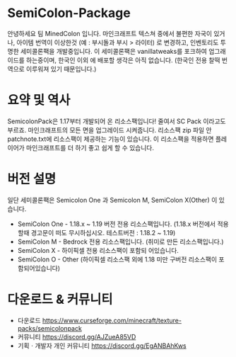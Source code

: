 # SemiColon-Package
안녕하세요 팀 MinedColon 입니다. 
마인크래프트 텍스쳐 중에서 불편한 자국이 있거나, 아이템 번역이 이상한것 (예 : 부시돌과 부시 > 라이터) 로 변경하고, 인벤토리도 투명한 세미콜론팩을 개발중입니다. 
이 세미콜론팩은 vanillatweaks를 포크하여 업그래이드를 하는중이며, 한국인 이외 에 배포할 생각은 아직 없습니다. (한국인 전용 찰떡 번역으로 이루워져 있기 때문입니다.)
# 요약 및 역사
SemicolonPack은 1.17부터 개발되어 온 리소스팩입니다!
줄여서 SC Pack 이라고도 부르죠.
마인크래프트의 모든 면을 업그레이드 시켜줍니다.
리소스팩 zip 파일 안 patchnote.txt에 리소스팩이 제공하는 기능이 있습니다.
이 리소스팩을 적용하면 플레이어가 마인크래프트를 더 하기 좋고 쉽게 할 수 있습니다.
# 버전 설명
일단 세미콜론팩은 Semicolon One 과 Semicolon M, SemiColon X(Other) 이 있습니다.
- SemiColon One - 1.18.x ~ 1.19 버전 전용 리소스팩입니다. (1.18.x 버전에서 적용할때 경고문이 떠도 무시하십시오. 테스트버전 : 1.18.2 ~ 1.19) 
- SemiColon M - Bedrock 전용 리소스팩입니다. (취미로 만든 리소스팩입니다.) 
- SemiColon X - 하이픽셀 전용 리소스팩이 포함되 어있습니다.
- SemiColon O - Other (하이픽셀 리소스팩 외에 1.18 미만 구버전 리소스팩이 포함되어있습니다)
# 다운로드 & 커뮤니티
- 다운로드 https://www.curseforge.com/minecraft/texture-packs/semicolonpack
- 커뮤니티 https://discord.gg/AJZueA85VD
- 기획ㆍ개발자 개인 커뮤니티 https://discord.gg/EgANBAhKws
